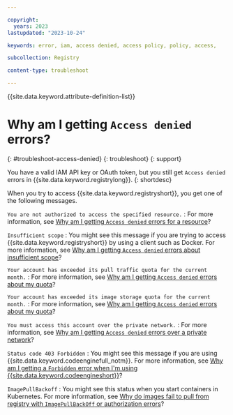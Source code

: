 ```yaml
---

copyright:
  years: 2023
lastupdated: "2023-10-24"

keywords: error, iam, access denied, access policy, policy, access,

subcollection: Registry

content-type: troubleshoot

---
```


{{site.data.keyword.attribute-definition-list}}

# Why am I getting `Access denied` errors?
{: #troubleshoot-access-denied}
{: troubleshoot}
{: support}

You have a valid IAM API key or OAuth token, but you still get `Access denied` errors in {{site.data.keyword.registrylong}}.
{: shortdesc}

When you try to access {{site.data.keyword.registryshort}}, you get one of the following messages.

`You are not authorized to access the specified resource.`
:   For more information, see [Why am I getting `Access denied` errors for a resource](/docs/Registry?topic=Registry-troubleshoot-resource)?

`Insufficient scope`
:    You might see this message if you are trying to access {{site.data.keyword.registryshort}} by using a client such as Docker. For more information, see [Why am I getting `Access denied` errors about insufficient scope](/docs/Registry?topic=Registry-troubleshoot-scope)?

`Your account has exceeded its pull traffic quota for the current month.`
:   For more information, see [Why am I getting `Access denied` errors about my quota](/docs/Registry?topic=Registry-troubleshoot-quota)?

`Your account has exceeded its image storage quota for the current month.`
:   For more information, see [Why am I getting `Access denied` errors about my quota](/docs/Registry?topic=Registry-troubleshoot-quota)?

`You must access this account over the private network.`
:   For more information, see [Why am I getting `Access denied` errors over a private network](/docs/Registry?topic=Registry-troubleshoot-private)?

`Status code 403 Forbidden`
: You might see this message if you are using {{site.data.keyword.codeenginefull_notm}}. For more information, see [Why am I getting a `Forbidden` error when I'm using {{site.data.keyword.codeengineshort}}](/docs/Registry?topic=Registry-troubleshoot-forbidden-ce)?

`ImagePullBackoff`
:   You might see this status when you start containers in Kubernetes. For more information, see [Why do images fail to pull from registry with `ImagePullBackOff` or authorization errors](/docs/Registry?topic=Registry-ts-app-image-pull)?
